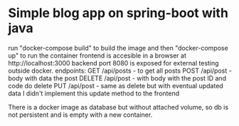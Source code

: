 # Simple blog app on spring-boot with java
run "docker-compose build" to build the image and then "docker-compose up" to run the container
frontend is accesible in a browser at http://localhost:3000
backend port 8080 is exposed for external testing outside docker.
endpoints: 
GET /api/posts - to get all posts
POST /api/post - body with data the post
DELETE /api/post - with body with the post ID and code do delete
PUT /api/post - same as delete but with eventual updated data
I didn't implement this update method to the frontend

There is a docker image as database but without attached volume, so db is not persistent and is empty with a new container.
